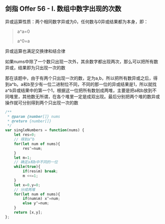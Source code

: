 ## 剑指 Offer 56 - I. 数组中数字出现的次数

异或运算性质：两个相同数字异或为0，任何数与0异或结果都为本身，即：

> a^a=0
>
> a^0=a

异或运算也满足交换律和结合律

如果nums中除了一个数只出现一次外，其余数字都出现两次，那么可以把所有数异或，结果即为只出现一次的数

那在该题中，由于有两个只出现一次的数，定为a,b，所以把所有数异或之后，得到a\^b。a和b至少有一位二进制位不同，不同的那一位的异或结果是1，所以就找a\^b异或结果中的第一个1，根据这一位把所有数划成两堆，主要是把a和b放到不同堆里，其他数无所谓，在各个堆里一定是成双出现。最后分别把两个堆的数异或操作就可分别得到两个只出现一次的数

```javascript
/**
 * @param {number[]} nums
 * @return {number[]}
 */
var singleNumbers = function(nums) {
    let res=0;
    // 得到a^b
    for(let num of nums){
        res^=num;
    }
    let m=1;
    // 确定a和b中不同的一位
    while(true){
        if(res&m) break;
        m <<=1;
    }
    let x=0,y=0;
    // 分成两堆
    for(let num of nums){
        if(num&m) x^=num;
        else y^=num;
    }
    return [x,y];
};
```

